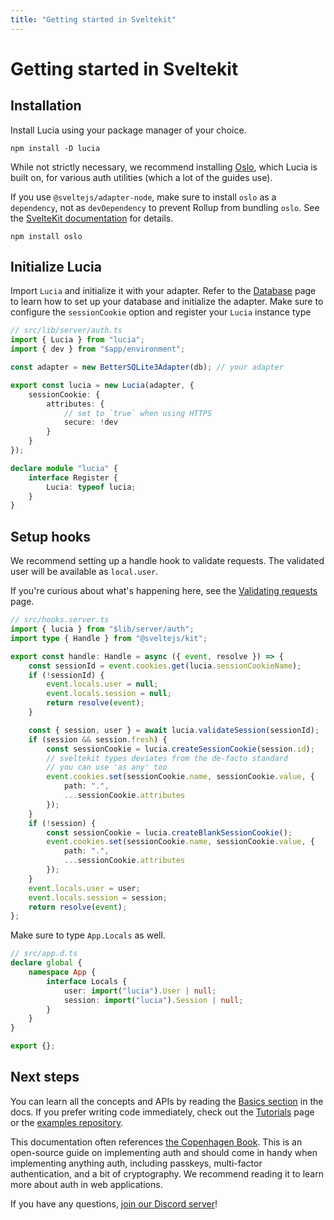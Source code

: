 ```yaml
---
title: "Getting started in Sveltekit"
---
```


# Getting started in Sveltekit

## Installation

Install Lucia using your package manager of your choice.

```
npm install -D lucia
```

While not strictly necessary, we recommend installing [Oslo](https://oslo.js.org), which Lucia is built on, for various auth utilities (which a lot of the guides use).

If you use `@sveltejs/adapter-node`, make sure to install `oslo` as a `dependency`, not as `devDependency` to prevent Rollup from bundling `oslo`. See the [SvelteKit documentation](https://kit.svelte.dev/docs/adapter-node#deploying) for details.

```
npm install oslo
```

## Initialize Lucia

Import `Lucia` and initialize it with your adapter. Refer to the [Database](/database) page to learn how to set up your database and initialize the adapter. Make sure to configure the `sessionCookie` option and register your `Lucia` instance type

```ts
// src/lib/server/auth.ts
import { Lucia } from "lucia";
import { dev } from "$app/environment";

const adapter = new BetterSQLite3Adapter(db); // your adapter

export const lucia = new Lucia(adapter, {
	sessionCookie: {
		attributes: {
			// set to `true` when using HTTPS
			secure: !dev
		}
	}
});

declare module "lucia" {
	interface Register {
		Lucia: typeof lucia;
	}
}
```

## Setup hooks

We recommend setting up a handle hook to validate requests. The validated user will be available as `local.user`.

If you're curious about what's happening here, see the [Validating requests](/guides/validate-session-cookies/sveltekit) page.

```ts
// src/hooks.server.ts
import { lucia } from "$lib/server/auth";
import type { Handle } from "@sveltejs/kit";

export const handle: Handle = async ({ event, resolve }) => {
	const sessionId = event.cookies.get(lucia.sessionCookieName);
	if (!sessionId) {
		event.locals.user = null;
		event.locals.session = null;
		return resolve(event);
	}

	const { session, user } = await lucia.validateSession(sessionId);
	if (session && session.fresh) {
		const sessionCookie = lucia.createSessionCookie(session.id);
		// sveltekit types deviates from the de-facto standard
		// you can use 'as any' too
		event.cookies.set(sessionCookie.name, sessionCookie.value, {
			path: ".",
			...sessionCookie.attributes
		});
	}
	if (!session) {
		const sessionCookie = lucia.createBlankSessionCookie();
		event.cookies.set(sessionCookie.name, sessionCookie.value, {
			path: ".",
			...sessionCookie.attributes
		});
	}
	event.locals.user = user;
	event.locals.session = session;
	return resolve(event);
};
```

Make sure to type `App.Locals` as well.

```ts
// src/app.d.ts
declare global {
	namespace App {
		interface Locals {
			user: import("lucia").User | null;
			session: import("lucia").Session | null;
		}
	}
}

export {};
```

## Next steps

You can learn all the concepts and APIs by reading the [Basics section](/basics/sessions) in the docs. If you prefer writing code immediately, check out the [Tutorials](/tutorials) page or the [examples repository](https://github.com/lucia-auth/examples/tree/main).

This documentation often references [the Copenhagen Book](https://thecopenhagenbook.com/mfa). This is an open-source guide on implementing auth and should come in handy when implementing anything auth, including passkeys, multi-factor authentication, and a bit of cryptography. We recommend reading it to learn more about auth in web applications.

If you have any questions, [join our Discord server](https://discord.com/invite/PwrK3kpVR3)!
